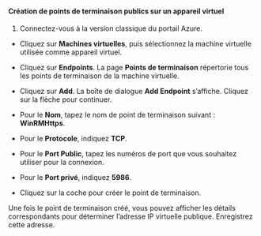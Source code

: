 #### Création de points de terminaison publics sur un appareil virtuel

1. Connectez-vous à la version classique du portail Azure.

- Cliquez sur **Machines virtuelles**, puis sélectionnez la machine virtuelle utilisée comme appareil virtuel.

- Cliquez sur **Endpoints**. La page **Points de terminaison** répertorie tous les points de terminaison de la machine virtuelle.

- Cliquez sur **Add**. La boîte de dialogue **Add Endpoint** s’affiche. Cliquez sur la flèche pour continuer.

- Pour le **Nom**, tapez le nom de point de terminaison suivant : **WinRMHttps**.

- Pour le **Protocole**, indiquez **TCP**.

- Pour le **Port Public**, tapez les numéros de port que vous souhaitez utiliser pour la connexion.

- Pour le **Port privé**, indiquez **5986**.

- Cliquez sur la coche pour créer le point de terminaison.

Une fois le point de terminaison créé, vous pouvez afficher les détails correspondants pour déterminer l’adresse IP virtuelle publique. Enregistrez cette adresse.

<!---HONumber=AcomDC_0128_2016-->